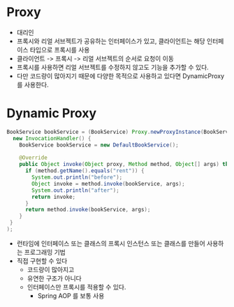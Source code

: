 # Proxy

- 대리인
- 프록시와 리얼 서브젝트가 공유하는 인터페이스가 있고, 클라이언트는 해당 인터페이스 타입으로 프록시를 사용
- 클라이언트 -> 프록시 -> 리얼 서브젝트의 순서로 요청이 이동
- 프록시를 사용하면 리얼 서브젝트를 수정하지 않고도 기능을 추가할 수 있다.
- 다만 코드량이 많아지기 때문에 다양한 목적으로 사용하고 있다면 DynamicProxy를 사용한다.

# Dynamic Proxy

```java
BookService bookService = (BookService) Proxy.newProxyInstance(BookService.class.getClassLoader(), newClass[]{BookService.class},
  new InvocationHandler() {
    BookService bookService = new DefaultBookService();
    
    @Override
    public Object invoke(Object proxy, Method method, Object[] args) throws Throwable {
      if (method.getName().equals("rent")) {
        System.out.println("before");
        Object invoke = method.invoke(bookService, args);
        System.out.println("after");
        return invoke;
      }
      return method.invoke(bookService, args);
    }
 }
); 
```
- 런타임에 인터페이스 또는 클래스의 프록시 인스턴스 또는 클래스를 만들어 사용하는 프로그래밍 기법
- 직접 구현할 수 있다
  - 코드량이 많아지고
  - 유연한 구조가 아니다
  - 인터페이스만 프록시를 적용할 수 있다.
    - Spring AOP 를 보통 사용

